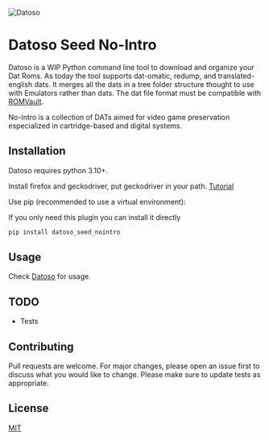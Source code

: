 ![Datoso](https://github.com/laromicas/datoso/blob/master/bearlogo.png)

# Datoso Seed No-Intro

Datoso is a WIP Python command line tool to download and organize your Dat Roms.
As today the tool supports dat-omatic, redump, and translated-english dats.
It merges all the dats in a tree folder structure thought to use with Emulators rather than dats.
The dat file format must be compatible with [ROMVault](https://www.romvault.com/).

No-Intro is a collection of DATs aimed for video game preservation especialized in cartridge-based and digital systems.

## Installation

Datoso requires python 3.10+.

Install firefox and geckodriver, put geckodriver in your path.
[Tutorial](https://www.browserstack.com/guide/geckodriver-selenium-python)

Use pip (recommended to use a virtual environment):

If you only need this plugin you can install it directly
``` bash
pip install datoso_seed_nointro

```

## Usage

Check [Datoso](https://github.com/laromicas/datoso) for usage.


## TODO

-   Tests

## Contributing

Pull requests are welcome. For major changes, please open an issue first to discuss what you would like to change.
Please make sure to update tests as appropriate.

## License

[MIT](https://choosealicense.com/licenses/mit/)
